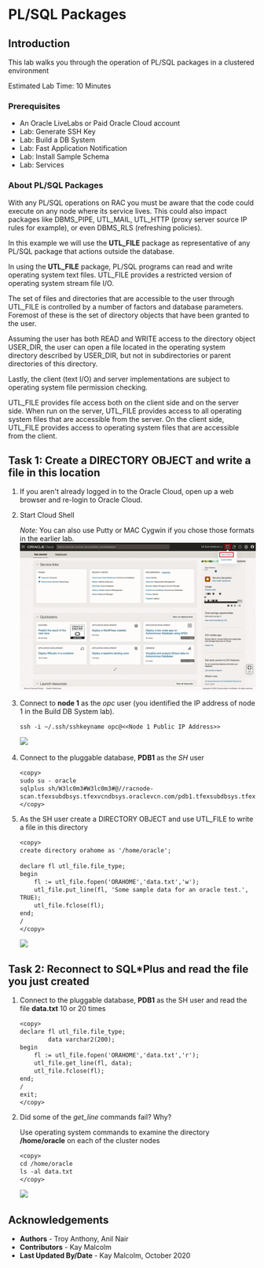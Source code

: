 # PL/SQL Packages

## Introduction
This lab walks you through the operation of PL/SQL packages in a clustered environment

Estimated Lab Time: 10 Minutes

### Prerequisites
- An Oracle LiveLabs or Paid Oracle Cloud account
- Lab: Generate SSH Key
- Lab: Build a DB System
- Lab: Fast Application Notification
- Lab: Install Sample Schema
- Lab: Services

### About PL/SQL Packages
With any PL/SQL operations on RAC you must be aware that the code could execute on any node where its service lives. This could also impact packages like DBMS\_PIPE, UTL\_MAIL, UTL\_HTTP (proxy server source IP rules for example), or even DBMS\_RLS (refreshing policies).

In this example we will use the **UTL\_FILE** package as representative of any PL/SQL package that actions outside the database.

In using the **UTL\_FILE** package, PL/SQL programs can read and write operating system text files. UTL\_FILE provides a restricted version of operating system stream file I/O.

The set of files and directories that are accessible to the user through UTL\_FILE is controlled by a number of factors and database parameters. Foremost of these is the set of directory objects that have been granted to the user.

Assuming the user has both READ and WRITE access to the directory object USER\_DIR, the user can open a file located in the operating system directory described by USER\_DIR, but not in subdirectories or parent directories of this directory.

Lastly, the client (text I/O) and server implementations are subject to operating system file permission checking.

UTL\_FILE provides file access both on the client side and on the server side. When run on the server, UTL\_FILE provides access to all operating system files that are accessible from the server. On the client side, UTL\_FILE provides access to operating system files that are accessible from the client.

## Task 1:  Create a DIRECTORY OBJECT and write a file in this location

1.  If you aren't already logged in to the Oracle Cloud, open up a web browser and re-login to Oracle Cloud.

2.  Start Cloud Shell

    *Note:* You can also use Putty or MAC Cygwin if you chose those formats in the earlier lab.  
    ![](https://raw.githubusercontent.com/oracle-livelabs/common/main/images/console/cloud-shell.png " ")

3.  Connect to **node 1** as the *opc* user (you identified the IP address of node 1 in the Build DB System lab).

    ````
    ssh -i ~/.ssh/sshkeyname opc@<<Node 1 Public IP Address>>
    ````
    ![](../clusterware/images/racnode1-login.png " ")

4. Connect to the pluggable database, **PDB1** as the *SH* user

    ````
    <copy>
    sudo su - oracle
    sqlplus sh/W3lc0m3#W3lc0m3#@//racnode-scan.tfexsubdbsys.tfexvcndbsys.oraclevcn.com/pdb1.tfexsubdbsys.tfexvcndbsys.oraclevcn.com
    </copy>
    ````

5. As the SH user create a DIRECTORY OBJECT and use UTL\_FILE to write a file in this directory

    ````
    <copy>
    create directory orahome as '/home/oracle';

    declare fl utl_file.file_type;
    begin
        fl := utl_file.fopen('ORAHOME','data.txt','w');
        utl_file.put_line(fl, 'Some sample data for an oracle test.', TRUE);
        utl_file.fclose(fl);  
    end;
    /
    </copy>
    ````
    ![](./images/dir-num5.png " " )


## Task 2: Reconnect to SQL\*Plus and read the file you just created

1. Connect to the pluggable database, **PDB1** as the SH user and read the file **data.txt** 10 or 20 times

    ````
    <copy>
    declare fl utl_file.file_type;
            data varchar2(200);
    begin
        fl := utl_file.fopen('ORAHOME','data.txt','r');
        utl_file.get_line(fl, data);
        utl_file.fclose(fl);  
    end;
    /
    exit;
    </copy>
    ````

2. Did some of the *get_line* commands fail? Why?

   Use operating system commands to examine the directory **/home/oracle** on each of the cluster nodes
    ````
    <copy>
    cd /home/oracle
    ls -al data.txt
    </copy>
    ````
    ![](./images/sched-1.png " " )

## Acknowledgements
* **Authors** - Troy Anthony, Anil Nair
* **Contributors** - Kay Malcolm
* **Last Updated By/Date** - Kay Malcolm, October 2020
